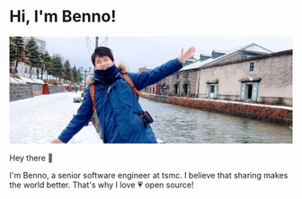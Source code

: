 # Hi, I'm Benno!
![thumbnail](https://raw.githubusercontent.com/blueworrybear/blueworrybear/master/images/thumbnail.jpg)

Hey there :wave:

I'm Benno, a senior software engineer at tsmc.
I believe that sharing makes the world better.
That's why I love :heartpulse: open source!


<!--
**blueworrybear/blueworrybear** is a ✨ _special_ ✨ repository because its `README.md` (this file) appears on your GitHub profile.

Here are some ideas to get you started:

- 🔭 I’m currently working on ...
- 🌱 I’m currently learning ...
- 👯 I’m looking to collaborate on ...
- 🤔 I’m looking for help with ...
- 💬 Ask me about ...
- 📫 How to reach me: ...
- 😄 Pronouns: ...
- ⚡ Fun fact: ...
-->
